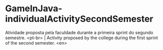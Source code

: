 # GameInJava-individualActivitySecondSemester
Atividade proposta pela faculdade durante a primeira sprint do segundo semestre. &lt;pt-br> | Activity proposed by the college during the first sprint of the second semester. &lt;en>
